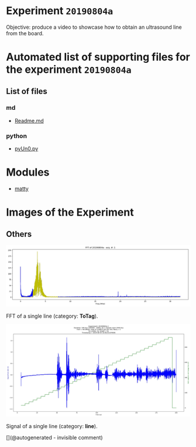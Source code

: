# Experiment `20190804a`

Objective: produce a video to showcase how to obtain an ultrasound line from the board.


# Automated list of supporting files for the __experiment `20190804a`__

## List of files

### md

* [Readme.md](/matty/20190804a/Readme.md)


### python

* [pyUn0.py](/matty/20190804a/pyUn0.py)





# Modules

* [matty](/matty/)




# Images of the Experiment

## Others

![](/matty/20190804a/images/20190804a-1-fft.jpg)

FFT of a single line (category: __ToTag__).

![](/matty/20190804a/images/20190804a-1.jpg)

Signal of a single line (category: __line__).










[](@autogenerated - invisible comment)